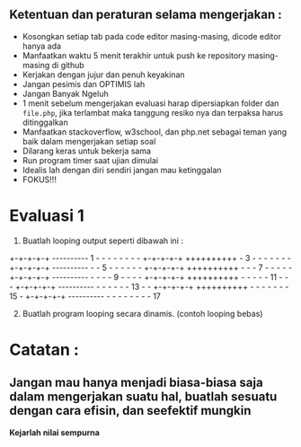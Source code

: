 ## Ketentuan dan peraturan selama mengerjakan :

* Kosongkan setiap tab pada code editor masing-masing, dicode editor hanya ada
* Manfaatkan waktu 5 menit terakhir untuk push ke repository masing-masing di github
* Kerjakan dengan jujur dan penuh keyakinan
* Jangan pesimis dan OPTIMIS lah
* Jangan Banyak Ngeluh
* 1 menit sebelum mengerjakan evaluasi harap dipersiapkan folder dan
  `file.php`, jika terlambat maka tanggung resiko nya dan terpaksa harus
  ditinggalkan
* Manfaatkan stackoverflow, w3school, dan php.net sebagai teman yang baik dalam
  mengerjakan setiap soal
* Dilarang keras untuk bekerja sama
* Run program timer saat ujian dimulai
* Idealis lah dengan diri sendiri jangan mau ketinggalan
* FOKUS!!!

# Evaluasi 1

1. Buatlah looping output seperti dibawah ini :

  +-+-+-+-+       ----------        1  - - - - - - - - 
  +-+-+-+-+       ++++++++++        -  3 - - - - - - - 
  +-+-+-+-+       ----------        - -  5 - - - - - - 
  +-+-+-+-+       ++++++++++        - - -  7 - - - - - 
  +-+-+-+-+       ----------        - - - -  9 - - - - 
  +-+-+-+-+       ++++++++++        - - - - - 11 - - - 
  +-+-+-+-+       ----------        - - - - - - 13 - - 
  +-+-+-+-+       ++++++++++        - - - - - - - 15 - 
  +-+-+-+-+       ----------        - - - - - - - - 17 

2. Buatlah program looping secara dinamis. (contoh looping bebas)


# Catatan :

## Jangan mau hanya menjadi biasa-biasa saja dalam mengerjakan suatu hal, buatlah sesuatu dengan cara efisin, dan seefektif mungkin

**Kejarlah nilai sempurna**

